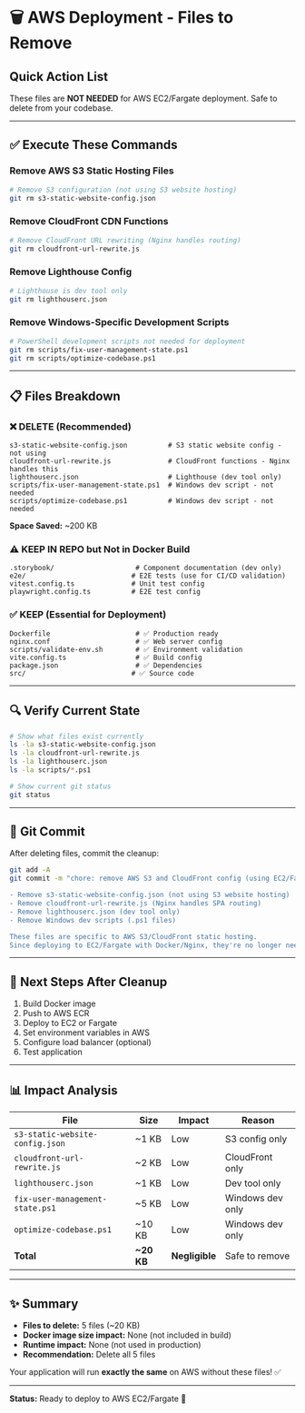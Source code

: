 # 🗑️ AWS Deployment - Files to Remove

## Quick Action List

These files are **NOT NEEDED** for AWS EC2/Fargate deployment. Safe to delete from your codebase.

---

## ✅ Execute These Commands

### Remove AWS S3 Static Hosting Files

```bash
# Remove S3 configuration (not using S3 website hosting)
git rm s3-static-website-config.json
```

### Remove CloudFront CDN Functions

```bash
# Remove CloudFront URL rewriting (Nginx handles routing)
git rm cloudfront-url-rewrite.js
```

### Remove Lighthouse Config

```bash
# Lighthouse is dev tool only
git rm lighthouserc.json
```

### Remove Windows-Specific Development Scripts

```bash
# PowerShell development scripts not needed for deployment
git rm scripts/fix-user-management-state.ps1
git rm scripts/optimize-codebase.ps1
```

---

## 📋 Files Breakdown

### ❌ DELETE (Recommended)

```
s3-static-website-config.json          # S3 static website config - not using
cloudfront-url-rewrite.js              # CloudFront functions - Nginx handles this
lighthouserc.json                      # Lighthouse (dev tool only)
scripts/fix-user-management-state.ps1  # Windows dev script - not needed
scripts/optimize-codebase.ps1          # Windows dev script - not needed
```

**Space Saved:** ~200 KB

### ⚠️ KEEP IN REPO but Not in Docker Build

```
.storybook/                    # Component documentation (dev only)
e2e/                          # E2E tests (use for CI/CD validation)
vitest.config.ts              # Unit test config
playwright.config.ts          # E2E test config
```

### ✅ KEEP (Essential for Deployment)

```
Dockerfile                     # ✅ Production ready
nginx.conf                     # ✅ Web server config
scripts/validate-env.sh        # ✅ Environment validation
vite.config.ts                 # ✅ Build config
package.json                   # ✅ Dependencies
src/                          # ✅ Source code
```

---

## 🔍 Verify Current State

```bash
# Show what files exist currently
ls -la s3-static-website-config.json
ls -la cloudfront-url-rewrite.js
ls -la lighthouserc.json
ls -la scripts/*.ps1

# Show current git status
git status
```

---

## 📝 Git Commit

After deleting files, commit the cleanup:

```bash
git add -A
git commit -m "chore: remove AWS S3 and CloudFront config (using EC2/Fargate instead)

- Remove s3-static-website-config.json (not using S3 website hosting)
- Remove cloudfront-url-rewrite.js (Nginx handles SPA routing)
- Remove lighthouserc.json (dev tool only)
- Remove Windows dev scripts (.ps1 files)

These files are specific to AWS S3/CloudFront static hosting.
Since deploying to EC2/Fargate with Docker/Nginx, they're no longer needed."
```

---

## 🚀 Next Steps After Cleanup

1. Build Docker image
2. Push to AWS ECR
3. Deploy to EC2 or Fargate
4. Set environment variables in AWS
5. Configure load balancer (optional)
6. Test application

---

## 📊 Impact Analysis

| File                            | Size       | Impact         | Reason           |
| ------------------------------- | ---------- | -------------- | ---------------- |
| `s3-static-website-config.json` | ~1 KB      | Low            | S3 config only   |
| `cloudfront-url-rewrite.js`     | ~2 KB      | Low            | CloudFront only  |
| `lighthouserc.json`             | ~1 KB      | Low            | Dev tool only    |
| `fix-user-management-state.ps1` | ~5 KB      | Low            | Windows dev only |
| `optimize-codebase.ps1`         | ~10 KB     | Low            | Windows dev only |
| **Total**                       | **~20 KB** | **Negligible** | Safe to remove   |

---

## ✨ Summary

- **Files to delete:** 5 files (~20 KB)
- **Docker image size impact:** None (not included in build)
- **Runtime impact:** None (not used in production)
- **Recommendation:** Delete all 5 files

Your application will run **exactly the same** on AWS without these files! ✅

---

**Status:** Ready to deploy to AWS EC2/Fargate 🚀
